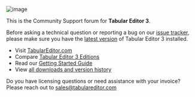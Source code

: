 ![image](https://user-images.githubusercontent.com/30911111/119989208-34ca4380-bfc7-11eb-8c54-e64d682c396d.png)

This is the Community Support forum for **Tabular Editor 3**.

Before asking a technical question or reporting a bug on our [issue tracker](https://github.com/TabularEditor/TabularEditor3/issues), please make sure you have the [latest version](https://github.com/TabularEditor/TabularEditor3/releases/latest) of Tabular Editor 3 installed.

- Visit [TabularEditor.com](https://tabulareditor.com)
- Compare [Tabular Editor 3 Editions](https://docs.tabulareditor.com/projects/te3/en/latest/editions.html)
- Read our [Getting Started Guide](https://docs.tabulareditor.com/projects/te3/en/latest/getting-started.html)
- View [all downloads and version history](https://docs.tabulareditor.com/projects/te3/en/latest/downloads.html)

Do you have licensing questions or need assistance with your invoice? Please reach out to [sales@tabulareditor.com](mailto:sales@tabulareditor.com)
